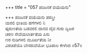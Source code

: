 +++
title = "057 ಪರಿಜನಕೆ ದಯೆಯನು"

+++
ಪರಿಜನಕೆ ದಯೆಯನು ಪರಸ್ತ್ರೀ  
ಯರಲಿ ಭೀತಿಯ ಹಗೆಗಳಲಿ ನಿ  
ಷ್ಕರುಣತೆಯ ಬಡವರಲಿ ದಾನವ ದೈವ ಗುರು ದ್ವಿಜರ  
ಚರಣ ಸೇವೆಯಲಾರ್ತತೆಯ ಪಿಸು  
ಣರ ನುಡಿಗಳಲಿ ಮೂರ್ಖತೆಯ ನೀ  
ವಿರಚಿಪೆಯೊ ಬೇಸರುವೆಯೋ ಭೂಪಾಲ ಕೇಳೆಂದ    ॥57॥